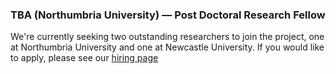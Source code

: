### TBA (Northumbria University) — Post Doctoral Research Fellow

We're currently seeking two outstanding researchers to join the project, one at Northumbria University and one at Newcastle University. If you would like to apply, please see our [hiring page](/news/hiring/) 